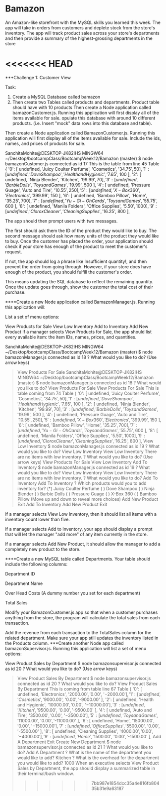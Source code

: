# Bamazon
An Amazon-like storefront with the MySQL skills you learned this week. The app will take in orders from customers and deplete stock from the store's inventory. The app will track product sales across your store's departments and then provide a summary of the highest-grossing departments in the store

<<<<<<< HEAD
=======
***Challenge 1: Customer View

Task:
1. Create a MySQL Database called bamazon
2. Then create two Tables called products and departments.
Product table should have with 10 products
Then create a Node application called bamazonCustomer.js. Running this application will first display all of the items available for sale.
opulate this database with around 10 different products. (i.e. Insert "mock" data rows into this database and table).

Then create a Node application called BamazonCustomer.js. Running this application will first display all of the items available for sale. Include the ids, names, and prices of products for sale.

SanchitaMohite@DESKTOP-JK82IHS MINGW64 ~/Desktop/bootcampClass/BootcampWeek12/Bamazon (master)
$ node bamazonCustomer.js
connected as id 17
This is the table from line 45 Table {
  '0': [ undefined, 'Juicy Coulter Perfume', 'Cosmetics', '$34.75', 50 ],
  '1': [ undefined, 'Dove Shampoo', 'Health and Hygienic', '$7.65', 100 ],
  '2': [ undefined, 'Ninja Blender', 'Kitchen', '$99.99', 70 ],
  '3': [ undefined, 'Barbie Dolls', 'Toys and Games', '$19.99', 500 ],
  '4': [ undefined, 'Pressure Guage', 'Auto and Tire', '$10.55', 250 ],
  '5': [ undefined, 'X-Box 360', 'Electronics', '$399.99', 150 ],
  '6': [ undefined, 'Bamboo Pillow', 'Home', '$35.25', 700 ],
  '7': [ undefined, 'Yu-Gi-Oh Cards', 'Toys and Games', '$55.75', 600 ],
  '8': [ undefined, 'Manila Folders', 'Office Supplies', '$5.50', 1000 ],
  '9': [ undefined, 'Clorox Cleaner', 'Cleaning Supplies', '$16.25', 800 ],

The app should then prompt users with two messages.

The first should ask them the ID of the product they would like to buy.
The second message should ask how many units of the product they would like to buy.
Once the customer has placed the order, your application should check if your store has enough of the product to meet the customer's request.

If not, the app should log a phrase like Insufficient quantity!, and then prevent the order from going through.
However, if your store does have enough of the product, you should fulfill the customer's order.

This means updating the SQL database to reflect the remaining quantity.
Once the update goes through, show the customer the total cost of their purchase.


****Create a new Node application called BamazonManager.js. Running this application will:

List a set of menu options:

View Products for Sale
View Low Inventory
Add to Inventory
Add New Product
If a manager selects View Products for Sale, the app should list every available item: the item IDs, names, prices, and quantities.

SanchitaMohite@DESKTOP-JK82IHS MINGW64 ~/Desktop/bootcampClass/BootcampWeek12/Bamazon (master)
$ node bamazonManager.js
connected as id 18
? What would you like to do? (Use arrow keys)
> View Products For Sale
SanchitaMohite@DESKTOP-JK82IHS MINGW64 ~/Desktop/bootcampClass/BootcampWeek12/Bamazon (master)
$ node bamazonManager.js
connected as id 18
? What would you like to do? View Products For Sale
View Products For Sale
This is table coming from 74 Table {
  '0': [ undefined, 'Juicy Coulter Perfume', 'Cosmetics', '$34.75', 50 ],
  '1': [ undefined, 'Dove Shampoo', 'Health and Hygienic', '$7.65', 100 ],
  '2': [ undefined, 'Ninja Blender', 'Kitchen', '$99.99', 70 ],
  '3': [ undefined, 'Barbie Dolls', 'Toys and Games', '$19.99', 500 ],
  '4': [ undefined, 'Pressure Guage', 'Auto and Tire', '$10.55', 250 ],
  '5': [ undefined, 'X-Box 360', 'Electronics', '$399.99', 150 ],
  '6': [ undefined, 'Bamboo Pillow', 'Home', '$35.25', 700 ],
  '7': [ undefined, 'Yu-Gi-Oh Cards', 'Toys and Games', '$55.75', 600 ],
  '8': [ undefined, 'Manila Folders', 'Office Supplies', '$5.50', 1000 ],
  '9': [ undefined, 'Clorox Cleaner', 'Cleaning Supplies', '$16.25', 800 ],
  View Low Inventory
  $ node bamazonManager.js
connected as id 19
? What would you like to do? View Low Inventory
View Low Inventory
There are no items with low inventory.
? What would you like to do? (Use arrow keys)
> View Products For Sale
  View Low Inventory
  Add To Inventory
    $ node bamazonManager.js
connected as id 19
? What would you like to do? View Low Inventory
View Low Inventory
There are no items with low inventory.
? What would you like to do? Add To Inventory
Add To Inventory
? Which products would you to add inventory for?
>(*) Juicy Coulter Perfume
 ( ) Dove Shampoo
 ( ) Ninja Blender
 ( ) Barbie Dolls
 ( ) Pressure Guage
 ( ) X-Box 360
 ( ) Bamboo Pillow
(Move up and down to reveal more choices)
  Add New Product
  Exit
  Add To Inventory
  Add New Product
  Exit

If a manager selects View Low Inventory, then it should list all items with a inventory count lower than five.

If a manager selects Add to Inventory, your app should display a prompt that will let the manager "add more" of any item currently in the store.

If a manager selects Add New Product, it should allow the manager to add a completely new product to the store.

****Create a new MySQL table called Departments. Your table should include the following columns:

Department ID

Department Name

Over Head Costs (A dummy number you set for each department)

Total Sales

Modify your BamazonCustomer.js app so that when a customer purchases anything from the store, the program will calculate the total sales from each transaction.

Add the revenue from each transaction to the TotalSales column for the related department.
Make sure your app still updates the inventory listed in the Products column.
***Create another Node app called bamazonSupervisor.js. Running this application will list a set of menu options:

View Product Sales by Department
$ node bamazonsupervisor.js
connected as id 20
? What would you like to do? (Use arrow keys)
> View Product Sales By Department
  $ node bamazonsupervisor.js
connected as id 20
? What would you like to do? View Product Sales By Department
This is coming from table line 67 Table {
  '0': [ undefined, 'Electronics', '$2000.00', '$0.00', '$-2000.00' ],
  '1': [ undefined, 'Cosmetics', '$9000.00', '$0.00', '$-9000.00' ],
  '2':
   [ undefined,
     'Health and Hygienic',
     '$10000.00',
     '$0.00',
     '$-10000.00' ],
  '3': [ undefined, 'Kitchen', '$9500.00', '$0.00', '$-9500.00' ],
  '4': [ undefined, 'Auto and Tire', '$3500.00', '$0.00', '$-3500.00' ],
  '5': [ undefined, 'Toys and Games', '$11000.00', '$0.00', '$-11000.00' ],
  '6': [ undefined, 'Home', '$15000.00', '$0.00', '$-15000.00' ],
  '7': [ undefined, 'Office Supplies', '$5500.00', '$0.00', '$-5500.00' ],
  '8':
   [ undefined,
     'Cleaning Supplies',
     '$4000.00',
     '$0.00',
     '$-4000.00' ],
  '9': [ undefined, 'Home', '$1500.00', '$0.00', '$-1500.00' ],
  Add A Department
  Exit
Create New Department
  $ node bamazonsupervisor.js
connected as id 21
? What would you like to do? Add A Department
? What is the name of the department you would like to add? Kitchen
? What is the overhead for the department you would like to add? 1000
When an executive selects View Product Sales by Department, the app should display a summarized table in their terminal/bash window.
>>>>>>> 7bb987e1854dcc35a4e816fb80435b31e9a63187
